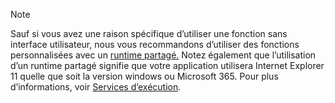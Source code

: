 >[!NOTE]
> Sauf si vous avez une raison spécifique d’utiliser une fonction sans interface utilisateur, nous vous recommandons d’utiliser des fonctions personnalisées avec un [runtime partagé.](../develop/configure-your-add-in-to-use-a-shared-runtime.md) Notez également que l’utilisation d’un runtime partagé signifie que votre application utilisera Internet Explorer 11 quelle que soit la version windows ou Microsoft 365. Pour plus d’informations, voir [Services d’exécution](../reference/manifest/runtimes.md).